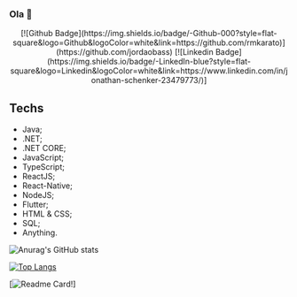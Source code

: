 ### Ola 👋

<div align="center">
[![Github Badge](https://img.shields.io/badge/-Github-000?style=flat-square&logo=Github&logoColor=white&link=https://github.com/rmkarato)](https://github.com/jordaobass)       [![Linkedin Badge](https://img.shields.io/badge/-LinkedIn-blue?style=flat-square&logo=Linkedin&logoColor=white&link=https://www.linkedin.com/in/jonathan-schenker-23479773/)]
</div>

## Techs

- Java;
- .NET;
- .NET CORE;
- JavaScript;
- TypeScript;
- ReactJS;
- React-Native;
- NodeJS;
- Flutter;
- HTML & CSS;
- SQL;
- Anything.


![Anurag's GitHub stats](https://github-readme-stats.vercel.app/api?username=jordaobass&show_icons=true&theme=radical)


[![Top Langs](https://github-readme-stats.vercel.app/api/top-langs/?username=jordaobass&theme=radical)](https://github.com/jordaobass/github-readme-stats)


[![Readme Card](https://github-readme-stats.vercel.app/api/pin/?username=jordaobass&repo=react_notas&theme=radical)!]

